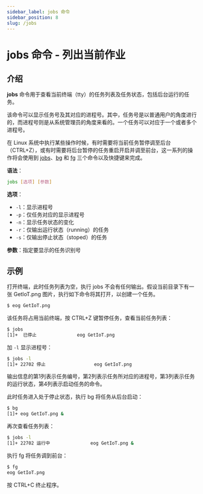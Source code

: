 ```yaml
---
sidebar_label: jobs 命令
sidebar_position: 8
slug: /jobs
---
```


# jobs 命令 - 列出当前作业



## 介绍

**jobs** 命令用于查看当前终端（tty）的任务列表及任务状态，包括后台运行的任务。

该命令可以显示任务号及其对应的进程号。其中，任务号是以普通用户的角度进行的，而进程号则是从系统管理员的角度来看的。一个任务可以对应于一个或者多个进程号。

在 Linux 系统中执行某些操作时候，有时需要将当前任务暂停调至后台（CTRL+Z），或有时需要将后台暂停的任务重启开启并调至前台，这一系列的操作将会使用到 [jobs](/linux-command/jobs)、[bg](/linux-command/bg) 和 [fg](/linux-command/fg) 三个命令以及快捷键来完成。

**语法**： 

```bash
jobs [选项] [参数]
```

**选项**： 

- `-l`：显示进程号
- `-p`：仅任务对应的显示进程号
- `-n`：显示任务状态的变化
- `-r`：仅输出运行状态（running）的任务
- `-s`：仅输出停止状态（stoped）的任务

**参数**：指定要显示的任务识别号



## 示例

打开终端，此时任务列表为空，执行 jobs 不会有任何输出。假设当前目录下有一张 GetIoT.png 图片，执行如下命令将其打开，以创建一个任务。

```bash
$ eog GetIoT.png
```

该任务将占用当前终端，按 CTRL+Z 键暂停任务，查看当前任务列表：

```bash
$ jobs
[1]+  已停止               eog GetIoT.png
```

加 `-l` 显示进程号：

```bash
$ jobs -l
[1]+ 22702 停止                  eog GetIoT.png
```

输出信息的第1列表示任务编号，第2列表示任务所对应的进程号，第3列表示任务的运行状态，第4列表示启动任务的命令。

此时任务进入处于停止状态，执行 bg 将任务从后台启动：

```bash
$ bg
[1]+ eog GetIoT.png &
```

再次查看任务列表：

```bash
$ jobs -l
[1]+ 22702 运行中               eog GetIoT.png &
```

执行 fg 将任务调到前台：

```bash
$ fg
eog GetIoT.png
```

按 CTRL+C 终止程序。

